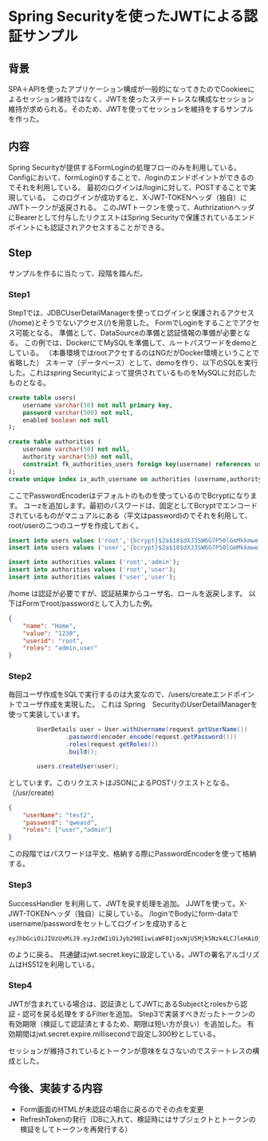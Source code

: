 # Spring Securityを使ったJWTによる認証サンプル

## 背景
SPA＋APIを使ったアプリケーション構成が一般的になってきたのでCookieeによるセッション維持ではなく、JWTを使ったステートレスな構成なセッション維持が求められる。そのため、JWTを使ってセッションを維持をするサンプルを作った。

## 内容
Spring Securityが提供するFormLoginの処理フローのみを利用している。
Configにおいて、formLogin()することで、/loginのエンドポイントができるのでそれを利用している。
最初のログインは/loginに対して、POSTすることで実現している。
このログインが成功すると、X-JWT-TOKENヘッダ（独自）にJWTトークンが返戻される。
このJWTトークンを使って、AuthrizationヘッダにBearerとして付与したリクエストはSpring
Securityで保護されているエンドポイントにも認証されアクセスすることができる。

## Step
サンプルを作るに当たって、段階を踏んだ。
### Step1
Step1では、JDBCUserDetailManagerを使ってログインと保護されるアクセス(/home)とそうでないアクセス(/)を用意した。
FormでLoginをすることでアクセス可能となる。
準備として、DataSourceの準備と認証情報の準備が必要となる。
この例では、DockerにてMySQLを準備して、ルートパスワードをdemoとしている。
（本番環境ではrootアクセするのはNGだがDocker環境ということで省略した）
スキーマ（データベース）として、demoを作り、以下のSQLを実行した。これはspring Securityによって提供されているものをMySQLに対応したものとなる。

```sql
create table users(
	username varchar(50) not null primary key,
	password varchar(500) not null,
	enabled boolean not null
);

create table authorities (
	username varchar(50) not null,
	authority varchar(50) not null,
	constraint fk_authorities_users foreign key(username) references users(username)
);
create unique index ix_auth_username on authorities (username,authority);

```
ここでPasswordEncoderはデフォルトのものを使っているのでBcryptになります。
ユーzを追加します。最初のパスワードは、固定としてBcryptでエンコードされているものがマニュアルにある（平文はpassword)のでそれを利用して、root/userの二つのユーザを作成しておく。
```sql
insert into users values ('root','{bcrypt}$2a$10$dXJ3SW6G7P50lGmMkkmwe.20cQQubK3.HZWzG3YB1tlRy.fqvM/BG',true)
insert into users values ('user','{bcrypt}$2a$10$dXJ3SW6G7P50lGmMkkmwe.20cQQubK3.HZWzG3YB1tlRy.fqvM/BG',true)

insert into authorities values ('root','admin');
insert into authorities values ('root','user');
insert into authorities values ('user','user');
```

/home は認証が必要ですが、認証結果からユーザ名、ロールを返戻します。
以下はFormでroot/passwordとして入力した例。
```json
{
    "name": "Home",
    "value": "1230",
    "userid": "root",
    "roles": "admin,user"
}
```

### Step2
毎回ユーザ作成をSQLで実行するのは大変なので、/users/createエンドポイントでユーザ作成を実現した。
これは Spring　SecurityのUserDetailManagerを使って実装しています。
```java
        UserDetails user = User.withUsername(request.getUserName())
                .password(encoder.encode(request.getPassword()))
                .roles(request.getRoles())
                .build();

        users.createUser(user);
```
としています。このリクエストはJSONによるPOSTリクエストとなる。（/usr/create)
```json
{
    "userName": "test2",
    "password": "qweasd",
    "roles": ["user","admin"]
}
```
この段階ではパスワードは平文、格納する際にPasswordEncoderを使って格納する。

### Step3
SuccessHandler を利用して、JWTを戻す処理を追加。
JJWTを使って。X-JWT-TOKENヘッダ（独自）に戻している。
/loginでBodyにform-dataでusername/passwordをセットしてログインを成功すると
```
eyJhbGciOiJIUzUxMiJ9.eyJzdWIiOiJyb290IiwiaWF0IjoxNjU5Mjk5Nzk4LCJleHAiOjE2NTkzMDAwOTgsInJvbGVzIjoiYWRtaW4sdXNlciJ9.S9PdwyiZoI0KXBgaCEvRAZYcqsS8XLp5dN89N6lfdEURGmHUjnnRz15BVXMaXDY3f_r18QMMp5Fk6soI5In3ww
```
のように戻る。
共通鍵はjwt.secret.keyに設定している。JWTの署名アルゴリズムはHS512を利用している。

### Step4
JWTが含まれている場合は、認証済としてJWTにあるSubjectとrolesから認証・認可を戻る処理をするFilterを追加。
Step3で実装すべきだったトークンの有効期限（検証して認証済とするため、期限は短い方が良い）を追加した。
有効期間はjwt.secret.expire.millisecondで設定し300秒としている。

セッションが維持されているとトークンが意味をなさないのでステートレスの構成とした。

## 今後、実装する内容
+ Form画面のHTMLが未認証の場合に戻るのでその点を変更
+ RefreshTokenの発行（DBに入れて、検証時にはサブジェクトとトークンの検証をしてトークンを再発行する）



